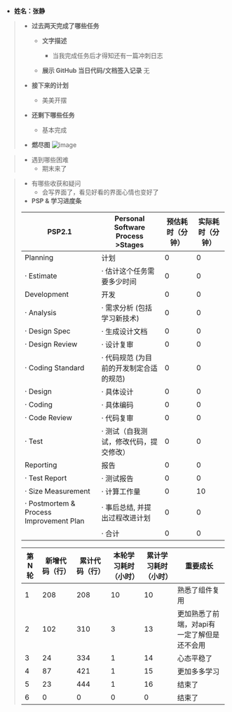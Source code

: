 - **姓名：张静**

>  - **过去两天完成了哪些任务**
>
>    - **文字描述**
>
>      - 当我完成任务后才得知还有一篇冲刺日志
>
>    - **展示 GitHub 当日代码/文档签入记录**
>     无
>  - **接下来的计划**
>    - 美美开摆
>
>  - **还剩下哪些任务**
>    - 基本完成
>  - **燃尽图**
>![image](https://user-images.githubusercontent.com/115928582/204809139-c204a5e4-f45a-4405-aee6-c22c7f697a30.png)


>
> - 遇到哪些困难
>   - 期末来了

> - 有哪些收获和疑问
>   - 会写界面了，看见好看的界面心情也变好了
>- **PSP & 学习进度条**
>
>| PSP2.1                                  | Personal Software Process >Stages        | 预估耗时（分钟） | 实际耗时（分钟） |
>| --------------------------------------- | --------------------------------------- | ---------------- | ---------------- |
>| Planning                                | 计划                                    |0              | 0               |
>| · Estimate                              | · 估计这个任务需要多少时间              | 0                | 0               |
>| Development                             | 开发                                    | 0             | 0               |
>| · Analysis                              | · 需求分析 (包括学习新技术)             | 0           | 0              |
>| · Design Spec                           | · 生成设计文档                          | 0                | 0                |
>| · Design Review                         | · 设计复审                              | 0                | 0               |
>| · Coding Standard                       | · 代码规范 (为目前的开发制定合适的规范) | 0                | 0                |
>| · Design                                | · 具体设计                              | 0               | 0               |
>| · Coding                                | · 具体编码                              | 0              | 0              |
>| · Code Review                           | · 代码复审                              | 0               | 0               |
>| · Test                                  | · 测试（自我测试，修改代码，提交修改）  | 0                | 0               |
>| Reporting                               | 报告                                    | 0                | 0                |
>| · Test Report                           | · 测试报告                              | 0                | 0                |
>| · Size Measurement                      | · 计算工作量                            | 0                | 10               |
>| · Postmortem & Process Improvement Plan | · 事后总结, 并提出过程改进计划          | 0               | 0               |
>|                                         | · 合计                                  | 0            | 0             |
>
>| 第 N 轮 | 新增代码（行） | 累计代码（行） | 本轮学习耗时（小时） | 累计学习耗时（小时） | 重要成长                                    |
>| ------- | -------------- | -------------- | -------------------- | -------------------- | ------------------------------------------- |
>| 1       | 208            | 208            | 10                   | 10                   | 熟悉了组件复用                              |
>| 2       | 102            | 310            | 3                    | 13                   | 更加熟悉了前端，对api有一定了解但是还不会用 |
>| 3       | 24            | 334            | 1                  |   14                   |心态平稳了|
>| 4       | 87            | 421            | 1                 |  15                  |  更加多多学习                             |
>| 5       | 23            | 444            | 1                 |  16                  |  结束了                             |
>| 6       | 0            | 0            | 0                 |  0                  |  结束了                             |
